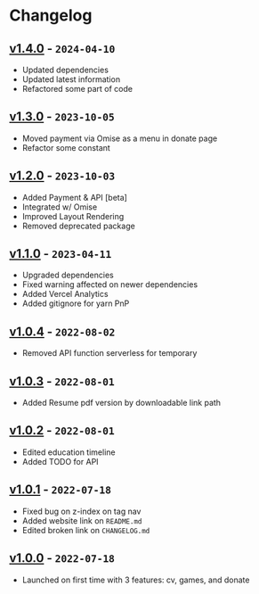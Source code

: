 # Changelog

## [v1.4.0] - `2024-04-10`

- Updated dependencies
- Updated latest information
- Refactored some part of code

## [v1.3.0] - `2023-10-05`

- Moved payment via Omise as a menu in donate page
- Refactor some constant

## [v1.2.0] - `2023-10-03`

- Added Payment & API [beta]
- Integrated w/ Omise
- Improved Layout Rendering
- Removed deprecated package

## [v1.1.0] - `2023-04-11`

- Upgraded dependencies
- Fixed warning affected on newer dependencies
- Added Vercel Analytics
- Added gitignore for yarn PnP

## [v1.0.4] - `2022-08-02`

- Removed API function serverless for temporary

## [v1.0.3] - `2022-08-01`

- Added Resume pdf version by downloadable link path

## [v1.0.2] - `2022-08-01`

- Edited education timeline
- Added TODO for API

## [v1.0.1] - `2022-07-18`

- Fixed bug on z-index on tag nav
- Added website link on `README.md`
- Edited broken link on `CHANGELOG.md`

## [v1.0.0] - `2022-07-18`

- Launched on first time with 3 features: cv, games, and donate

[v1.4.0]: https://github.com/buildingwatsize/resume/releases/tag/v1.4.0
[v1.3.0]: https://github.com/buildingwatsize/resume/releases/tag/v1.3.0
[v1.2.0]: https://github.com/buildingwatsize/resume/releases/tag/v1.2.0
[v1.1.0]: https://github.com/buildingwatsize/resume/releases/tag/v1.1.0
[v1.0.4]: https://github.com/buildingwatsize/resume/releases/tag/v1.0.4
[v1.0.3]: https://github.com/buildingwatsize/resume/releases/tag/v1.0.3
[v1.0.2]: https://github.com/buildingwatsize/resume/releases/tag/v1.0.2
[v1.0.1]: https://github.com/buildingwatsize/resume/releases/tag/v1.0.1
[v1.0.0]: https://github.com/buildingwatsize/resume/releases/tag/v1.0.0
